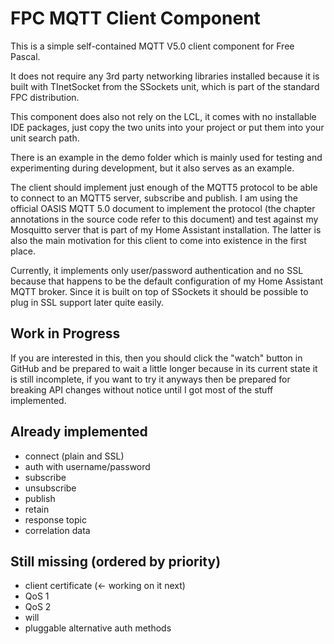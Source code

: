 # FPC MQTT Client Component

This is a simple self-contained MQTT V5.0 client component for Free Pascal.

It does not require any 3rd party networking libraries installed because it is built with TInetSocket from the SSockets unit, which is part of the standard FPC distribution.

This component does also not rely on the LCL, it comes with no installable IDE packages, just copy the two units into your project or put them into your unit search path.

There is an example in the demo folder which is mainly used for testing and experimenting during development, but it also serves as an example.

The client should implement just enough of the MQTT5 protocol to be able to connect to an MQTT5 server, subscribe and publish. I am using the official OASIS MQTT 5.0 document to implement the protocol (the chapter annotations in the source code refer to this document) and test against my Mosquitto server that is part of my Home Assistant installation. The latter is also the main motivation for this client to come into existence in the first place.

Currently, it implements only user/password authentication and no SSL because that happens to be the default configuration of my Home Assistant MQTT broker. Since it is built on top of SSockets it should be possible to plug in SSL support later quite easily.

## Work in Progress

If you are interested in this, then you should click the "watch" button in GitHub and be prepared to wait a little longer because in its current state it is still incomplete, if you want to try it anyways then be prepared for breaking API changes without notice until I got most of the stuff implemented.

## Already implemented

* connect (plain and SSL)
* auth with username/password
* subscribe
* unsubscribe
* publish
* retain
* response topic
* correlation data

## Still missing (ordered by priority)

* client certificate (<- working on it next)
* QoS 1
* QoS 2
* will
* pluggable alternative auth methods
